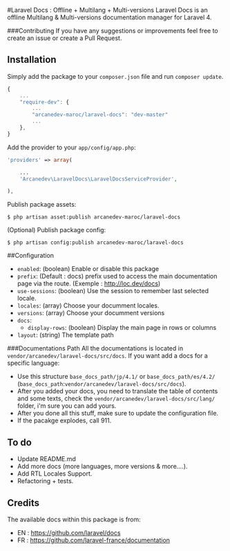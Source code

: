 #Laravel Docs : Offline + Multilang + Multi-versions
Laravel Docs is an offline Multilang & Multi-versions documentation manager for Laravel 4.

###Contributing
If you have any suggestions or improvements feel free to create an issue or create a Pull Request.

## Installation
Simply add the package to your `composer.json` file and run `composer update`.

```javascript
{
    ...
    "require-dev": {
        ...
        "arcanedev-maroc/laravel-docs": "dev-master"
        ...
    },
}
```

Add the provider to your `app/config/app.php`:

```php
'providers' => array(

    ...
    'Arcanedev\LaravelDocs\LaravelDocsServiceProvider',

),
```

Publish package assets:

```
$ php artisan asset:publish arcanedev-maroc/laravel-docs
```

(Optional) Publish package config:

```
$ php artisan config:publish arcanedev-maroc/laravel-docs
```

##Configuration

 * `enabled`: (boolean) Enable or disable this package
 * `prefix`: (Default : docs) prefix used to access the main documentation page via the route. (Exemple : http://loc.dev/docs)
 * `use-sessions`: (boolean) Use the session to remember last selected locale.
 * `locales`: (array) Choose your documment locales.
 * `versions`: (array) Choose your documment versions
 * `docs`:
     - `display-rows`: (boolean) Display the main page in rows or columns
 * `layout`: (string) The template path

###Documentations Path
All the documentations is located in `vendor/arcanedev/laravel-docs/src/docs`.
If you want add a docs for a specific language:
* Use this structure `base_docs_path/jp/4.1/` or `base_docs_path/es/4.2/` (`base_docs_path`:`vendor/arcanedev/laravel-docs/src/docs`).
* After you added your docs, you need to translate the table of contents and some texts, check the `vendor/arcanedev/laravel-docs/src/lang/` folder, i'm sure you can add yours.
* After you done all this stuff, make sure to update the configuration file.
* If the pacakge explodes, call 911.

## To do
* Update README.md
* Add more docs (more languages, more versions & more....).
* Add RTL Locales Support.
* Refactoring + tests.

## Credits
The available docs within this package is from:
* EN : https://github.com/laravel/docs
* FR : https://github.com/laravel-france/documentation

